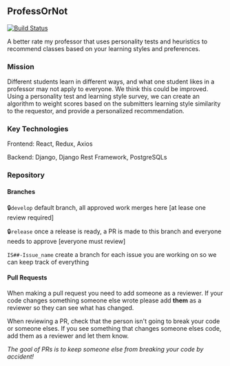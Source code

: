 ## ProfessOrNot
[![Build Status](https://travis-ci.com/SCCapstone/ProfessOrNot.svg?token=pYg6WhKK8Np7sPZkTLzW&branch=develop)](https://travis-ci.com/SCCapstone/ProfessOrNot)

A better rate my professor that uses personality tests and heuristics to recommend classes based on your learning styles and preferences.

### Mission

Different students learn in different ways, and what one student likes in a professor may not apply to everyone. We think this could be improved. Using a personality test and learning style survey, we can create an algorithm to weight scores based on the submitters learning style similarity to the requestor, and provide a personalized recommendation.

### Key Technologies

Frontend: React, Redux, Axios

Backend: Django, Django Rest Framework, PostgreSQLs

### Repository

#### Branches

:lock:`develop` default branch, all approved work merges here [at lease one review required]

:lock:`release` once a release is ready, a PR is made to this branch and everyone needs to approve [everyone must review]

`IS##-Issue_name` create a branch for each issue you are working on so we can keep track of everything

#### Pull Requests

When making a pull request you need to add someone as a reviewer. If your code changes something someone else wrote please add **them** as a reviewer so they can see what has changed. 

When reviewing a PR, check that the person isn't going to break your code or someone elses. If you see something that changes someone elses code, add them as a reviewer and let them know.

*The goal of PRs is to keep someone else from breaking your code by accident!*